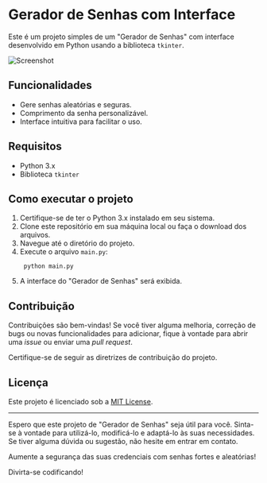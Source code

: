 # Gerador de Senhas com Interface

Este é um projeto simples de um "Gerador de Senhas" com interface desenvolvido em Python usando a biblioteca `tkinter`.

![Screenshot](screenshot.png)

## Funcionalidades

- Gere senhas aleatórias e seguras.
- Comprimento da senha personalizável.
- Interface intuitiva para facilitar o uso.

## Requisitos

- Python 3.x
- Biblioteca `tkinter`

## Como executar o projeto

1. Certifique-se de ter o Python 3.x instalado em seu sistema.
2. Clone este repositório em sua máquina local ou faça o download dos arquivos.
3. Navegue até o diretório do projeto.
4. Execute o arquivo `main.py`:
   ```   
    python main.py   
   ```
6. A interface do "Gerador de Senhas" será exibida.

## Contribuição

Contribuições são bem-vindas! Se você tiver alguma melhoria, correção de bugs ou novas funcionalidades para adicionar, fique à vontade para abrir uma *issue* ou enviar uma *pull request*.

Certifique-se de seguir as diretrizes de contribuição do projeto.

## Licença

Este projeto é licenciado sob a [MIT License](LICENSE).

---

Espero que este projeto de "Gerador de Senhas" seja útil para você. Sinta-se à vontade para utilizá-lo, modificá-lo e adaptá-lo às suas necessidades. Se tiver alguma dúvida ou sugestão, não hesite em entrar em contato.

Aumente a segurança das suas credenciais com senhas fortes e aleatórias!

Divirta-se codificando!
